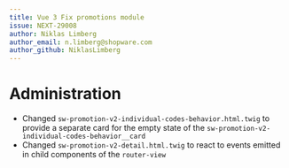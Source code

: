 ```yaml
---
title: Vue 3 Fix promotions module
issue: NEXT-29008
author: Niklas Limberg
author_email: n.limberg@shopware.com
author_github: NiklasLimberg
---
```

# Administration
* Changed `sw-promotion-v2-individual-codes-behavior.html.twig` to provide a separate card for the empty state of the `sw-promotion-v2-individual-codes-behavior__card` 
* Changed `sw-promotion-v2-detail.html.twig` to react to events emitted in child components of the `router-view`
